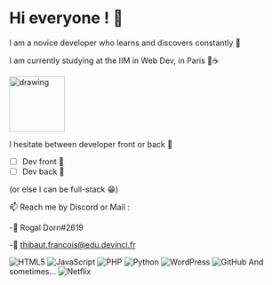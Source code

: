 # Hi everyone ! :wave:

I am a novice developer who learns and discovers constantly 🤩

I am currently studying at the IIM in Web Dev, in Paris 🥖☕

<img src="https://user-images.githubusercontent.com/90460073/133886293-3da8d790-a1cf-4c6e-87b5-de5efe038abd.png" alt="drawing" width="100"/>

I hesitate between developer front or back :thinking:
- [ ] Dev front :lipstick:
- [ ] Dev back :hammer:

(or else I can be full-stack :grin:)


:mailbox: Reach me by Discord or Mail :

   -:robot: Rogal Dorn#2619
  
   -:email: thibaut.francois@edu.devinci.fr

![HTML5](https://img.shields.io/badge/html5-%23E34F26.svg?style=for-the-badge&logo=html5&logoColor=white)
![JavaScript](https://img.shields.io/badge/javascript-%23323330.svg?style=for-the-badge&logo=javascript&logoColor=%23F7DF1E)
![PHP](https://img.shields.io/badge/php-%23777BB4.svg?style=for-the-badge&logo=php&logoColor=white)
![Python](https://img.shields.io/badge/python-3670A0?style=for-the-badge&logo=python&logoColor=ffdd54)
![WordPress](https://img.shields.io/badge/WordPress-%23117AC9.svg?style=for-the-badge&logo=WordPress&logoColor=white)
![GitHub](https://img.shields.io/badge/github-%23121011.svg?style=for-the-badge&logo=github&logoColor=white)
And sometimes... ![Netflix](https://img.shields.io/badge/Netflix-E50914?style=for-the-badge&logo=netflix&logoColor=white)
